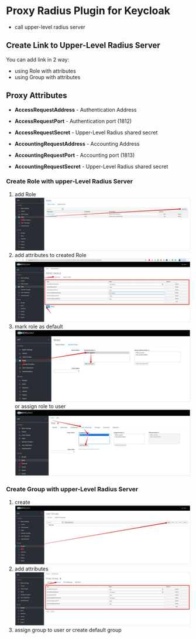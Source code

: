 #  Proxy Radius Plugin for Keycloak
- call upper-level radius server

## Create Link to Upper-Level Radius Server
You can add link in 2 way:
- using Role with attributes
- using Group with attributes

## Proxy Attributes
- **AccessRequestAddress** -  Authentication Address
- **AccessRequestPort** - Authentication port (1812)
- **AccessRequestSecret** - Upper-Level Radius shared secret

- **AccountingRequestAddress** -  Accounting Address
- **AccountingRequestPort** - Accounting port (1813)
- **AccountingRequestSecret** - Upper-Level Radius shared secret

### Create Role with upper-Level Radius Server
1. add Role ![addRole1](../../docs/addRole1.png)
2. add attributes to created Role ![addAttributes](../../docs/addAttributes.png)
3. mark role as default
![defaultRole](../../docs/defaultRole.png)
or assign role to user  
![assignRoleToUser](../../docs/assignRoleToUser.png)

### Create Group with upper-Level Radius Server
1. create ![create Group](../../docs/create%20Group.png)
2. add attributes ![proxygroupAttributes](../../docs/proxygroupAttributes.png)
3. assign group to user or create default group
